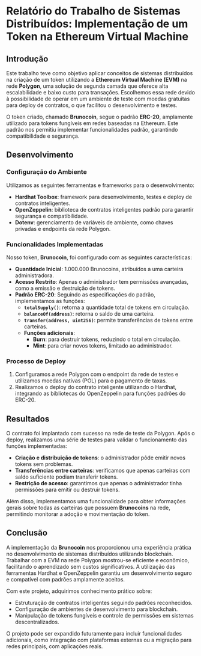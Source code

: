 
# Relatório do Trabalho de Sistemas Distribuídos: Implementação de um Token na Ethereum Virtual Machine

## Introdução

Este trabalho teve como objetivo aplicar conceitos de sistemas distribuídos na criação de um token utilizando a **Ethereum Virtual Machine (EVM)** na rede **Polygon**, uma solução de segunda camada que oferece alta escalabilidade e baixo custo para transações. Escolhemos essa rede devido à possibilidade de operar em um ambiente de teste com moedas gratuitas para deploy de contratos, o que facilitou o desenvolvimento e testes.

O token criado, chamado **Brunocoin**, segue o padrão **ERC-20**, amplamente utilizado para tokens fungíveis em redes baseadas na Ethereum. Este padrão nos permitiu implementar funcionalidades padrão, garantindo compatibilidade e segurança.

## Desenvolvimento

### Configuração do Ambiente
Utilizamos as seguintes ferramentas e frameworks para o desenvolvimento:
- **Hardhat Toolbox**: framework para desenvolvimento, testes e deploy de contratos inteligentes.
- **OpenZeppelin**: biblioteca de contratos inteligentes padrão para garantir segurança e compatibilidade.
- **Dotenv**: gerenciamento de variáveis de ambiente, como chaves privadas e endpoints da rede Polygon.

### Funcionalidades Implementadas
Nosso token, **Brunocoin**, foi configurado com as seguintes características:
- **Quantidade Inicial**: 1.000.000 Brunocoins, atribuídos a uma carteira administradora.
- **Acesso Restrito**: Apenas o administrador tem permissões avançadas, como a emissão e destruição de tokens.
- **Padrão ERC-20**: Seguindo as especificações do padrão, implementamos as funções:
  - **`totalSupply()`**: retorna a quantidade total de tokens em circulação.
  - **`balanceOf(address)`**: retorna o saldo de uma carteira.
  - **`transfer(address, uint256)`**: permite transferências de tokens entre carteiras.
  - **Funções adicionais**: 
    - **Burn**: para destruir tokens, reduzindo o total em circulação.
    - **Mint**: para criar novos tokens, limitado ao administrador.

### Processo de Deploy
1. Configuramos a rede Polygon com o endpoint da rede de testes e utilizamos moedas nativas (POL) para o pagamento de taxas.
2. Realizamos o deploy do contrato inteligente utilizando o Hardhat, integrando as bibliotecas do OpenZeppelin para funções padrões do ERC-20.

## Resultados

O contrato foi implantado com sucesso na rede de teste da Polygon. Após o deploy, realizamos uma série de testes para validar o funcionamento das funções implementadas:
- **Criação e distribuição de tokens**: o administrador pôde emitir novos tokens sem problemas.
- **Transferências entre carteiras**: verificamos que apenas carteiras com saldo suficiente podiam transferir tokens.
- **Restrição de acesso**: garantimos que apenas o administrador tinha permissões para emitir ou destruir tokens.

Além disso, implementamos uma funcionalidade para obter informações gerais sobre todas as carteiras que possuem **Brunocoins** na rede, permitindo monitorar a adoção e movimentação do token.

## Conclusão

A implementação da **Brunocoin** nos proporcionou uma experiência prática no desenvolvimento de sistemas distribuídos utilizando blockchain. Trabalhar com a EVM na rede Polygon mostrou-se eficiente e econômico, facilitando o aprendizado sem custos significativos. A utilização das ferramentas Hardhat e OpenZeppelin garantiu um desenvolvimento seguro e compatível com padrões amplamente aceitos.

Com este projeto, adquirimos conhecimento prático sobre:
- Estruturação de contratos inteligentes seguindo padrões reconhecidos.
- Configuração de ambientes de desenvolvimento para blockchain.
- Manipulação de tokens fungíveis e controle de permissões em sistemas descentralizados.

O projeto pode ser expandido futuramente para incluir funcionalidades adicionais, como integração com plataformas externas ou a migração para redes principais, com aplicações reais.
